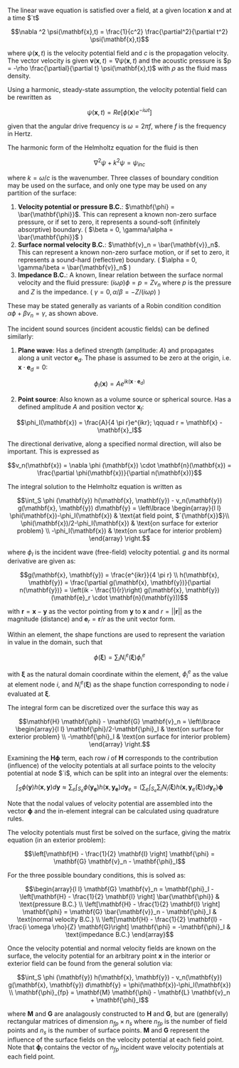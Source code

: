 The linear wave equation is satisfied over a field, at a given location $`\mathbf{x}`$ and at a time $`t$

```math
\nabla ^2 \psi(\mathbf{x},t) = \frac{1}{c^2} \frac{\partial^2}{\partial t^2} \psi(\mathbf{x},t)
```

where $`\psi(\mathbf{x},t)`$ is the velocity potential field and $`c`$ is the propagation velocity. The vector velocity is given $`\mathbf{v}(\mathbf{x},t) = \nabla \psi(\mathbf{x},t)`$ and the acoustic pressure is $`p = -\rho \frac{\partial}{\partial t} \psi(\mathbf{x},t)`$ with $`\rho`$ as the fluid mass density.

Using a harmonic, steady-state assumption, the velocity potential field can be rewritten as 

```math
\psi(\mathbf{x},t) = Re[\phi(\mathbf{x}) e^{-i\omega t}]
```

given that the angular drive frequency is $`\omega = 2 \pi f`$, where $`f`$ is the frequency in Hertz. 

The harmonic form of the Helmholtz equation for the fluid is then

```math
\nabla ^2 \psi + k^2 \psi= \psi_{inc}
```

where $`k=\omega / c`$ is the wavenumber. Three classes of boundary condition may be used on the surface, and only one type may be used on any partition of the surface:

1. **Velocity potential or pressure B.C.**: $`\mathbf{\phi} = \bar{\mathbf{\phi}}`$. This can represent a known non-zero surface pressure, or if set to zero, it represents a sound-soft (infinitely absorptive) boundary. ( $`\beta = 0, \gamma/\alpha = \bar{\mathbf{\phi}}`$ )
2. **Surface normal velocity B.C.**: $`\mathbf{v}_n = \bar{\mathbf{v}}_n`$. This can represent a known non-zero surface motion, or if set to zero, it represents a sound-hard (reflective) boundary. ( $`\alpha = 0, \gamma/\beta = \bar{\mathbf{v}}_n`$ )
3. **Impedance B.C.**: A known, linear relation between the surface normal velocity and the fluid pressure: $`(i \omega \rho) \phi = p = Z v_n`$ where $`p`$ is the pressure and $`Z`$ is the impedance. ( $`\gamma = 0, \alpha / \beta = -Z / (i \omega \rho)`$ )

These may be stated generally as variants of a Robin condition condition $`\alpha \phi + \beta v_n = \gamma`$, as shown above.

The incident sound sources (incident acoustic fields) can be defined similarly:

1. **Plane wave**: Has a defined strength (amplitude: $`A`$) and propagates along a unit vector $`\mathbf{e}_d`$. The phase is assumed to be zero at the origin, i.e. $`\mathbf{x} \cdot \mathbf{e}_d = 0`$: 

```math
\phi_I(\mathbf{x}) = A e^{ik(\mathbf{x} \cdot \mathbf{e}_d)}
```

2. **Point source**: Also known as a volume source or spherical source. Has a defined amplitude $`A`$ and position vector $`\mathbf{x}_I`$:

```math
\phi_I(\mathbf{x}) = \frac{A}{4 \pi r}e^{ikr}; \qquad r = \mathbf{x} - \mathbf{x}_I
```

The directional derivative, along a specified normal direction, will also be important. This is expressed as

```math
v_n(\mathbf{x}) = \nabla \phi (\mathbf{x}) \cdot \mathbf{n}(\mathbf{x}) = \frac{\partial \phi(\mathbf{x})}{\partial n(\mathbf{x})}
```

The integral solution to the Helmholtz equation is written as

```math
\int_S \phi (\mathbf{y}) h(\mathbf{x}, \mathbf{y}) - v_n(\mathbf{y}) g(\mathbf{x}, \mathbf{y}) d\mathbf{y} =
\left\lbrace 
\begin{array}{l l}
\phi(\mathbf{x})-\phi_I(\mathbf{x}) & \text{at field point, $`{\mathbf{x}}$}\\
\phi(\mathbf{x})/2-\phi_I(\mathbf{x}) & \text{on surface for exterior problem}  \\
-\phi_I(\mathbf{x}) & \text{on surface for interior problem}
\end{array}
\right.
```

where $`\phi_I`$ is the incident wave (free-field) velocity potential. $`g`$ and its normal derivative are given as:

```math
g(\mathbf{x}, \mathbf{y}) = \frac{e^{ikr}}{4 \pi r} \\
h(\mathbf{x}, \mathbf{y}) = \frac{\partial g(\mathbf{x}, \mathbf{y})}{\partial n(\mathbf{y})} = \left(ik - \frac{1}{r}\right) g(\mathbf{x}, \mathbf{y}) (\mathbf{e}_r \cdot \mathbf{n}(\mathbf{y}))
```

with $`\mathbf{r} = \mathbf{x} - \mathbf{y}`$ as the vector pointing from $`\mathbf{y}`$ to $`\mathbf{x}`$ and $`r = || \mathbf{r} ||`$ as the magnitude (distance) and $`\mathbf{e}_r = \mathbf{r}/r`$ as the unit vector form.

Within an element, the shape functions are used to represent the variation in value in the domain, such that

```math
\phi(\mathbf{\xi}) = \sum_i N_i^e(\mathbf{\xi}) \phi^e_i
```

with $`\mathbf{\xi}`$ as the natural domain coordinate within the element, $`\phi^e_i`$ as the value at element node $`i`$, and $`N_i^e(\mathbf{\xi})`$ as the shape function corresponding to node $`i`$ evaluated at $`\mathbf{\xi}`$.

The integral form can be discretized over the surface this way as

```math
\mathbf{H} \mathbf{\phi} - \mathbf{G} \mathbf{v}_n = 
\left\lbrace 
\begin{array}{l l}
\mathbf{\phi}/2-\mathbf{\phi}_I & \text{on surface for exterior problem}  \\
-\mathbf{\phi}_I & \text{on surface for interior problem}
\end{array}
\right.
```


Examining the $`\mathbf{H}\mathbf{\phi}`$ term, each row $`i`$ of $`\mathbf{H}`$ corresponds to the contribution (influence) of the velocity potentials at all surface points to the velocity potential at node $`i$, which can be split into an integral over the elements: 

```math
\int_S \phi (\mathbf{y}) h(\mathbf{x}, \mathbf{y}) d\mathbf{y} \approx
\sum_e \int_{S_e} \phi (\mathbf{y_e}) h(\mathbf{x}, \mathbf{y_e}) d\mathbf{y}_e = 
\left(\sum _e \int_{S_e} \sum _i N_i(\mathbf{\xi})h(\mathbf{x}, \mathbf{y}_e(\mathbf{\xi}))d\mathbf{y}_e \right)\mathbf{\phi}
```

Note that the nodal values of velocity potential are assembled into the vector $`\mathbf{\phi}`$ and the in-element integral can be calculated using quadrature rules.

The velocity potentials must first be solved on the surface, giving the matrix equation (in an exterior problem):

```math
\left[\mathbf{H} - \frac{1}{2} \mathbf{I} \right] \mathbf{\phi} = \mathbf{G} \mathbf{v}_n - \mathbf{\phi}_I
```

For the three possible boundary conditions, this is solved as:

```math
\begin{array}{l l}
\mathbf{G} \mathbf{v}_n = \mathbf{\phi}_I -\left[\mathbf{H} - \frac{1}{2} \mathbf{I} \right] \bar{\mathbf{\phi}}  & \text{pressure B.C.} \\
\left[\mathbf{H} - \frac{1}{2} \mathbf{I} \right] \mathbf{\phi} = \mathbf{G} \bar{\mathbf{v}}_n - \mathbf{\phi}_I & \text{normal velocity B.C.} \\
\left[\mathbf{H} - \frac{1}{2} \mathbf{I} - \frac{i \omega \rho}{Z} \mathbf{G}\right] \mathbf{\phi} = -\mathbf{\phi}_I  & \text{impedance B.C.}
\end{array}
```

Once the velocity potential and normal velocity fields are known on the surface, the velocity potential for an arbitrary point $`\mathbf{x}`$ in the interior or exterior field can be found from the general solution via: 

```math
\int_S \phi (\mathbf{y}) h(\mathbf{x}, \mathbf{y}) - v_n(\mathbf{y}) g(\mathbf{x}, \mathbf{y}) d\mathbf{y} =
\phi(\mathbf{x})-\phi_I(\mathbf{x}) \\
\mathbf{\phi}_{fp} = \mathbf{M} \mathbf{\phi} - \mathbf{L} \mathbf{v}_n + \mathbf{\phi}_I
```

where $`\mathbf{M}`$ and $`\mathbf{G}`$ are analagously constructed to $`\mathbf{H}`$ and $`\mathbf{G}`$, but are (generally) rectangular matrices of dimension $`n_{fp} \times n_s`$ where $`n_{fp}`$ is the number of field points and $`n_s`$ is the number of surface points. $`\mathbf{M}`$ and $`\mathbf{G}`$ represent the influence of the surface fields on the velocity potential at each field point. Note that $`\mathbf{\phi}_I`$ contains the vector of $`n_{fp}`$ incident wave velocity potentials at each field point.

<!---

 ```
 \left[ 
    \begin{matrix}
    \mathbf{H}_{11} & \mathbf{H}_{12} \\
    \mathbf{H}_{21} & \mathbf{H}_{22}
    \end{matrix}
 \right]
 \left\lbrace
    \begin{matrix}
    \mathbf{\phi}_1 \\
    \mathbf{\phi}_2
    \end{matrix}
 \right\rbrace
 +
  \left[ 
    \begin{matrix}
    \mathbf{G}_{11} & \mathbf{G}_{12} \\
    \mathbf{G}_{21} & \mathbf{G}_{22}
    \end{matrix}
 \right]
 \left\lbrace
    \begin{matrix}
    \mathbf{v}_1 \\
    \mathbf{v}_2
    \end{matrix}
 \right\rbrace
 =
  \left\lbrace
    \begin{matrix}
    \mathbf{\phi}^I_1 \\
    \mathbf{\phi}^I_2
    \end{matrix}
 \right\rbrace
 ```

 where $`\mathbf{v}_1 = \bar{\mathbf{v}}`$ (velocity B.C.s), $`\mathbf{\phi_2} = \bar{\mathbf{\phi}} + Z\mathbf{v}_2`$ (pressure and impedance B.C.s)

 ```
 \mathbf{H}_{21} \mathbf{\phi}_1 + \mathbf{H}_{22} (\bar{\mathbf{\phi}} + Z\mathbf{v}_2) + \mathbf{G}_{21} \bar{\mathbf{v}} + \mathbf{G}_{22} \mathbf{v}_2 = \mathbf{\phi}^I_2 \\
\mathbf{v}_2 = [\mathbf{G}_{22} + \mathbf{H}_{22} Z]^{-1}(\mathbf{\phi}^I_2 - \mathbf{H}_{21} \mathbf{\phi}_1 - \mathbf{H}_{22} \bar{\mathbf{\phi}} - \mathbf{G}_{21} \bar{\mathbf{v}})
 ```

 ```
 \mathbf{H}_{11} \mathbf{\phi}_1 + \mathbf{H}_{12} \bar{\mathbf{\phi}} + [\mathbf{H}_{12} Z + \mathbf{G}_{12}] [\mathbf{G}_{22} + \mathbf{H}_{22} Z]^{-1}(\mathbf{\phi}^I_2 - \mathbf{H}_{21} \mathbf{\phi}_1 - \mathbf{H}_{22} \bar{\mathbf{\phi}} - \mathbf{G}_{21} \bar{\mathbf{v}}) + \mathbf{G}_{11} \bar{\mathbf{v}}  = \mathbf{\phi}^I_1 \\
 [\mathbf{H}_{11} - \mathbf{\beta} \mathbf{H}_{21}] \mathbf{\phi}_1 = (\mathbf{\phi}^I_1 - \mathbf{\beta} \mathbf{\phi}^I_2) + [\mathbf{H}_{12} - \mathbf{\beta}\mathbf{H}_{22}] \bar{\mathbf{\phi}} + [\mathbf{G}_{11} - \mathbf{\beta} \mathbf{G}_{21}] \bar{\mathbf{v}}
 ```

 $`\mathbf{\beta} = [\mathbf{H}_{12} Z + \mathbf{G}_{12}] [\mathbf{G}_{22} + \mathbf{H}_{22} Z]^{-1}$

 -->
